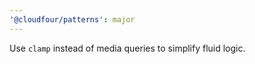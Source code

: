 ```yaml
---
'@cloudfour/patterns': major
---
```


Use `clamp` instead of media queries to simplify fluid logic.
